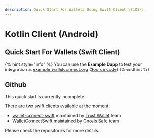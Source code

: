 ```yaml
---
description: Quick Start For Wallets Using Swift Client \(iOS\)
---
```


# Kotlin Client \(Android\)

## Quick Start For Wallets \(Swift Client\)

{% hint style="info" %}
You can use the **Example Dapp** to test your integration at [example.walletconnect.org](https://example.walletconnect.org) \([Source code](https://github.com/WalletConnect/walletconnect-example-dapp)\)
{% endhint %}

## Github

This quick start is currently incomplete.

There are two swift clients available at the moment:

* [wallet-connect-swift](https://github.com/WalletConnect/wallet-connect-swift) maintained by [Trust Wallet](https://trustwallet.com) team
* [WalletConnectSwift](https://github.com/WalletConnect/WalletConnectSwift) maintained by [Gnosis Safe](https://gnosis-safe.io) team

Please check the repositories for more details.

